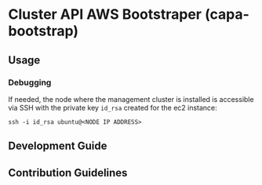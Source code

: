 # Cluster API AWS Bootstraper (capa-bootstrap)

## Usage

### Debugging

If needed, the node where the management cluster is installed is accessible
via SSH with the private key `id_rsa` created for the ec2 instance:

```
ssh -i id_rsa ubuntu@<NODE IP ADDRESS>
```

## Development Guide

## Contribution Guidelines
